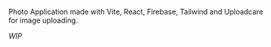 Photo Application made with Vite, React, Firebase, Tailwind and Uploadcare for image uploading.

_WIP_
